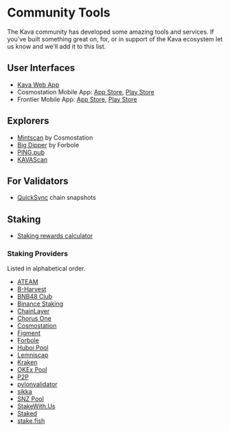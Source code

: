# Community Tools

The Kava community has developed some amazing tools and services. If you've built something great on, for, or in support of the Kava ecosystem let us know and we'll add it to this list.

## User Interfaces

- [Kava Web App](https://app.kava.io/)
- Cosmostation Mobile App: [App Store](https://apps.apple.com/us/app/cosmostation/id1459830339), [Play Store](https://play.google.com/store/apps/details?id=wannabit.io.cosmostaion&hl=en)
- Frontier Mobile App: [App Store](https://apps.apple.com/us/app/frontier-defi-wallet/id1482380988), [Play Store](https://play.google.com/store/apps/details?id=com.frontierwallet&hl=en)

## Explorers

- [Mintscan](https://kava.mintscan.io/) by Cosmostation
- [Big Dipper](https://kava.bigdipper.live/) by Forbole
- [PING.pub](https://kava.ping.pub/#/parameter)
- [KAVAScan](https://kavascan.com)

## For Validators

- [QuickSync](https://kava.quicksync.io/) chain snapshots

## Staking

- [Staking rewards calculator](https://www.stakingrewards.com/earn/kava/calculate)

### Staking Providers

Listed in alphabetical order.

- [ATEAM](https://nodeateam.com/)
- [B-Harvest](https://bharvest.io/)
- [BNB48 Club](https://www.bnb48.club/)
- [Binance Staking](https://www.binance.com/en/earn)
- [ChainLayer](https://www.chainlayer.io/)
- [Chorus One](https://chorus.one/)
- [Cosmostation](https://www.cosmostation.io/)
- [Figment](https://figment.io/protocols/kava/)
- [Forbole](https://www.forbole.com/)
- [Huboi Pool](https://www.huobipool.com/)
- [Lemniscap](https://lemniscap.com/)
- [Kraken](https://www.kraken.com/)
- [OKEx Pool](https://www.okex.com/pool)
- [P2P](https://p2p.org/)
- [pylonvalidator](https://pylonvalidator.com/)
- [sikka](https://sikka.tech/)
- [SNZ Pool](https://snzholding.com/pool.html)
- [StakeWith.Us](https://www.stakewith.us/)
- [Staked](https://staked.us/)
- [stake.fish](https://stake.fish/en/)


